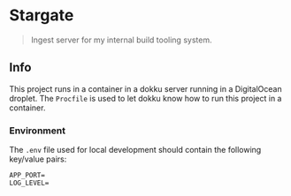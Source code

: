 # Stargate

> Ingest server for my internal build tooling system.

## Info

This project runs in a container in a dokku server running in a DigitalOcean droplet. The `Procfile` is used to let dokku know how to run this project in a container.

### Environment

The `.env` file used for local development should contain the following key/value pairs:
```
APP_PORT=
LOG_LEVEL=
```
